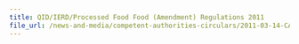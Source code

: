 ```yaml
---
title: QID/IERD/Processed Food Food (Amendment) Regulations 2011 
file_url: /news-and-media/competent-authorities-circulars/2011-03-14-CA.pdf
---
```

